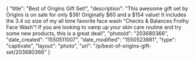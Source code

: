 {
    "title": "Best of Origins Gift Set!",
    "description": "This awesome gift set by Origins is on sale for only $36! Originally $60 and a $154 value! It includes the 3.4 oz size of my all time favorite face wash \"Checks & Balances Frothy Face Wash\"! If you are looking to vamp up your skin care routine and try some new products, this is a great deal!",
    "photoId": "203680366",
    "date_created": "1550511007",
    "date_modified": "1550523881",
    "type": "captivate",
    "layout": "photo",
    "url": "\/p\/best-of-origins-gift-set\/203680366"
}